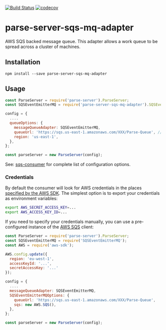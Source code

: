 [![Build Status](https://travis-ci.org/parse-server-modules/parse-server-sqs-mq-adapter.svg?branch=master)](https://travis-ci.org/parse-server-modules/parse-server-sqs-mq-adapter)
[![codecov](https://codecov.io/gh/parse-server-modules/parse-server-sqs-mq-adapter/branch/master/graph/badge.svg)](https://codecov.io/gh/parse-server-modules/parse-server-sqs-mq-adapter)

# parse-server-sqs-mq-adapter
AWS SQS backed message queue.  This adapter allows a work queue to be spread across a cluster of machines.

## Installation

`npm install --save parse-server-sqs-mq-adapter`

## Usage

```js
const ParseServer = require('parse-server').ParseServer;
const SQSEventEmitterMQ = require('parse-server-sqs-mq-adapter').SQSEventEmitterMQ;

config = {
  ....
  queueOptions: {
    messageQueueAdapter: SQSEventEmitterMQ,
    queueUrl: 'https://sqs.us-east-1.amazonaws.com/XXX/Parse-Queue', // required
    region: 'us-east-1',
  },
};

const parseServer = new ParseServer(config);
```

See: [sqs-consumer](https://www.npmjs.com/package/sqs-consumer#options) for complete list of configuration options.
### Credentials

By default the consumer will look for AWS credentials in the places [specified by the AWS SDK](http://docs.aws.amazon.com/AWSJavaScriptSDK/guide/node-configuring.html#Setting_AWS_Credentials). The simplest option is to export your credentials as environment variables:

```bash
export AWS_SECRET_ACCESS_KEY=...
export AWS_ACCESS_KEY_ID=...
```

If you need to specify your credentials manually, you can use a pre-configured instance of the [AWS SQS](http://docs.aws.amazon.com/AWSJavaScriptSDK/latest/AWS/SQS.html) client:


```js
const ParseServer = require('parse-server').ParseServer;
const SQSEventEmitterMQ = require('SQSEventEmitterMQ');
const AWS = require('aws-sdk');

AWS.config.update({
  region: 'eu-west-1',
  accessKeyId: '...',
  secretAccessKey: '...'
});

config = {
  ....
  messageQueueAdapter: SQSEventEmitterMQ,
  SQSEventEmitterMQOptions: {
    queueUrl: 'https://sqs.us-east-1.amazonaws.com/XXX/Parse-Queue',
    sqs: new AWS.SQS(),
  },
};

const parseServer = new ParseServer(config);

```
